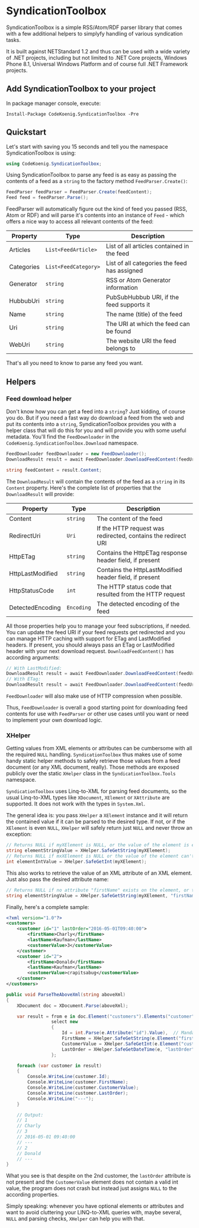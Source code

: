 # SyndicationToolbox

SyndicationToolbox is a simple RSS/Atom/RDF parser library that comes with a few additional helpers to simplyfy
handling of various syndication tasks.

It is built against NETStandard 1.2 and thus can be used with a wide variety of .NET projects, including but not limited to
.NET Core projects, Windows Phone 8.1, Universal Windows Platform and of course full .NET Framework projects.

## Add SyndicationToolbox to your project

In package manager console, execute:

```shell
Install-Package CodeKoenig.SyndicationToolbox -Pre
```

## Quickstart

Let's start with saving you 15 seconds and tell you the namespace SyndicationToolbox is using:

```csharp
using CodeKoenig.SyndicationToolbox;
```

Using SyndicationToolbox to parse any feed is as easy as passing the contents of a feed as a `string` to
the factory method `FeedParser.Create()`:

```csharp
FeedParser feedParser = FeedParser.Create(feedContent);
Feed feed = feedParser.Parse();
```

FeedParser will automatically figure out the kind of feed you passed (RSS, Atom or RDF) and will parse
it's contents into an instance of `Feed` - which offers a nice way to access all relevant contents of the feed:

|Property   |Type                 |Description                                  |
|-----------|---------------------|---------------------------------------------|
|Articles   |`List<FeedArticle>`  |List of all articles contained in the feed   |
|Categories |`List<FeedCategory>` |List of all categories the feed has assigned |
|Generator  |`string`             |RSS or Atom Generator information            |
|HubbubUri  |`string`             |PubSubHubbub URI, if the feed supports it    |
|Name       |`string`             |The name (title) of the feed                 |
|Uri        |`string`             |The URI at which the feed can be found       |
|WebUri     |`string`             |The website URI the feed belongs to          |

That's all you need to know to parse any feed you want.

## Helpers

### Feed download helper

Don't know how you can get a feed into a `string`? Just kidding, of course you do. But if you need a fast
way do download a feed from the web and put its contents into a `string`, SyndicationToolbox provides you
with a helper class that will do this for you and will provide you with some useful metadata. You'll find
the `FeedDownloader` in the `CodeKoenig.SyndicationToolbox.Download` namespace.

```csharp
FeedDownloader feedDownloader = new FeedDownloader();
DownloadResult result = await FeedDownloader.DownloadFeedContent(feedUri);

string feedContent = result.Content;
```

The `DownloadResult` will contain the contents of the feed as a `string` in its `Content` property. Here's
the complete list of properties that the `DownloadResult` will provide:

|Property          |Type       |Description                                                    |
|------------------|-----------|---------------------------------------------------------------|
|Content           |`string`   |The content of the feed                                        |
|RedirectUri       |`Uri`      |If the HTTP request was redirected, contains the redirect URI  |
|HttpETag          |`string`   |Contains the HttpETag response header field, if present        |
|HttpLastModified  |`string`   |Contains the HttpLastModified header field, if present         |
|HttpStatusCode    |`int`      |The HTTP status code that resulted from the HTTP request       |
|DetectedEncoding  |`Encoding` |The detected encoding of the feed                              |

All those properties help you to manage your feed subscriptions, if needed. You can update the feed URI if
your feed requests get redirected and you can manage HTTP caching with support for ETag and LastModified
headers. If present, you should always pass an ETag or LastModified header with your next download request.
`DownloadFeedContent()` has according arguments:

```csharp
// With LastModified:
DownloadResult result = await FeedDownloader.DownloadFeedContent(feedUri, httpLastModified: lastModifiedValue);
// With ETag:
DownloadResult result = await FeedDownloader.DownloadFeedContent(feedUri, httpETag: eTagValue);
```

`FeedDownloader` will also make use of HTTP compression when possible.

Thus, `FeedDownloader` is overall a good starting point for downloading feed contents for use with `FeedParser`
or other use cases until you want or need to implement your own download logic.

### XHelper

Getting values from XML elements or attributes can be cumbersome with all the required `NULL` handling.
`SyndicationToolbox` thus makes use of some handy static helper methods to safely retrieve those values from
a feed document (or any XML document, really). Those methods are exposed publicly over the static `XHelper` class
in the `SyndicationToolbox.Tools` namespace.

`SyndicationToolbox` uses Linq-to-XML for parsing feed documents, so the usual Linq-to-XML types like
`XDocument`, `XElement` or `XAttribute` are supported. It does not work with the types in `System.Xml`.

The general idea is: you pass `XHelper` a `XElement` instance and it will return the contained value if
it can be parsed to the desired type. If not, or if the `XElement` is even `NULL`, `XHelper` will safely
return just `NULL` and never throw an exception:

```csharp
// Returns NULL if myXElement is NULL, or the value of the element is empty. Else returns the string.
string elementStringValue = XHelper.SafeGetString(myXElement);
// Returns NULL if mxXElement is NULL or the value of the element can't pe parsed to an int. Else returns the int.
int elementIntValue = XHelper.SafeGetInt(myXElement);
```

This also works to retrieve the value of an XML attribute of an XML element. Just also pass the desired
attribute name:

```csharp
// Returns NULL if no attribute "firstName" exists on the element, or the attribute value is empty
string elementStringValue = XHelper.SafeGetString(myXElement, "firstName");
```

Finally, here's a complete sample:

```Xml
<?xml version="1.0"?>
<customers>
    <customer id="1" lastOrder="2016-05-01T09:40:00">
        <firstName>Charly</firstName>
        <lastName>Kaufman</lastName>
        <customerValue>3</customerValue>
    </customer>
    <customer id="2">
        <firstName>Donald</firstName>
        <lastName>Kaufman</lastName>
        <customerValue>crapitsabug</customerValue>
    </customer>
</customers>
```

```csharp
public void ParseTheAboveXml(string aboveXml)
{
    XDocument doc = XDocument.Parse(aboveXml);

    var result = from e in doc.Element("customers").Elements("customer")
                 select new
                 {
                     Id = int.Parse(e.Attribute("id").Value),  // Mandatory, so just parse it
                     FirstName = XHelper.SafeGetString(e.Element("firstName")),
                     CustomerValue = XHelper.SafeGetInt(e.Element("customerValue")),
                     LastOrder = XHelper.SafeGetDateTime(e, "lastOrder")
                 };

    foreach (var customer in result)
    {
        Console.WriteLine(customer.Id);
        Console.WriteLine(customer.FirstName);
        Console.WriteLine(customer.CustomerValue);
        Console.WriteLine(customer.LastOrder);
        Console.WriteLine("---");
    }

    // Output:
    // 1
    // Charly
    // 3
    // 2016-05-01 09:40:00
    // ---
    // 2
    // Donald
    // ---
}
```

What you see is that despite on the 2nd customer, the `lastOrder` attribute is not present and the `CustomerValue`
element does not contain a valid int value, the program does not crash but instead just assigns `NULL` to the
according properties.

Simply speaking: whenever you have optional elements or attributes and want to avoid cluttering
your LINQ-to-XML queries with, maybe several, `NULL` and parsing checks, `XHelper` can help you with that.